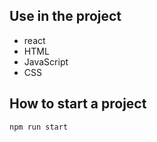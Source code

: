 ##  Use in the project

- react
- HTML
- JavaScript 
- CSS

## How to start a project

```sh
npm run start
```

